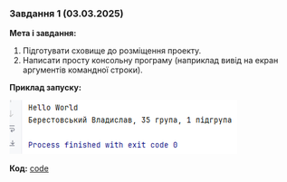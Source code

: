 ### Завдання 1 (03.03.2025)

**Мета і завдання:** 
1. Підготувати сховище до розміщення проекту.
2. Написати просту консольну програму (наприклад вивід на екран аргументів командної строки).

**Приклад запуску:**

![img.png](image/img.png)

**Код:**
[code](code)

